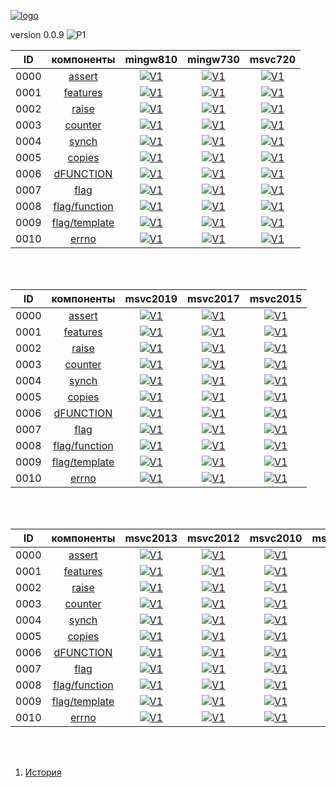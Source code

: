 
[![logo](../logo.png)](../home.md "for developers") 

[P1]: ../images/progress.png  "2021y-03m-01d"
[X1]: ../images/failed.png    "2021y-03m-01d"
[V1]: ../images/success.png   "2021y-03m-01d"
[E1]: ../images/nodata.png    "2021y-03m-01d"
[N1]: ../images/na.png        "2021y-03m-01d"

version 0.0.9 ![P1]

| **ID** | **компоненты**      |  mingw810   |  mingw730   |  msvc720    |  
|:------:|:-------------------:|:-----------:|:-----------:|:-----------:|  
|  0000  | [assert][00]        | [![V1]][00] | [![V1]][00] | [![V1]][00] |  
|  0001  | [features][01]      | [![V1]][01] | [![V1]][01] | [![V1]][01] |  
|  0002  | [raise][02]         | [![V1]][02] | [![V1]][02] | [![V1]][02] |  
|  0003  | [counter][03]       | [![V1]][03] | [![V1]][03] | [![V1]][03] |  
|  0004  | [synch][04]         | [![V1]][04] | [![V1]][04] | [![V1]][04] |  
|  0005  | [copies][05]        | [![V1]][05] | [![V1]][05] | [![V1]][05] |  
|  0006  | [dFUNCTION][06]     | [![V1]][06] | [![V1]][06] | [![V1]][06] |  
|  0007  | [flag][07]          | [![V1]][07] | [![V1]][07] | [![V1]][07] |  
|  0008  | [flag/function][08] | [![V1]][08] | [![V1]][08] | [![V1]][08] |  
|  0009  | [flag/template][09] | [![V1]][09] | [![V1]][09] | [![V1]][09] |  
|  0010  | [errno][10]         | [![V1]][10] | [![V1]][10] | [![V1]][10] |  

<br />
<br />

| **ID** | **компоненты**      |  msvc2019   |  msvc2017   |  msvc2015   |  
|:------:|:-------------------:|:-----------:|:-----------:|:-----------:|  
|  0000  | [assert][00]        | [![V1]][00] | [![V1]][00] | [![V1]][00] |  
|  0001  | [features][01]      | [![V1]][01] | [![V1]][01] | [![V1]][01] |  
|  0002  | [raise][02]         | [![V1]][02] | [![V1]][02] | [![V1]][02] |  
|  0003  | [counter][03]       | [![V1]][03] | [![V1]][03] | [![V1]][03] |  
|  0004  | [synch][04]         | [![V1]][04] | [![V1]][04] | [![V1]][04] |  
|  0005  | [copies][05]        | [![V1]][05] | [![V1]][05] | [![V1]][05] |  
|  0006  | [dFUNCTION][06]     | [![V1]][06] | [![V1]][06] | [![V1]][06] |  
|  0007  | [flag][07]          | [![V1]][07] | [![V1]][07] | [![V1]][07] |  
|  0008  | [flag/function][08] | [![V1]][08] | [![V1]][08] | [![V1]][08] |  
|  0009  | [flag/template][09] | [![V1]][09] | [![V1]][09] | [![V1]][09] |  
|  0010  | [errno][10]         | [![V1]][10] | [![V1]][10] | [![V1]][10] |  

<br />
<br />

| **ID** | **компоненты**      |  msvc2013   |  msvc2012   |  msvc2010   |  msvc2008   |  
|:------:|:-------------------:|:-----------:|:-----------:|:-----------:|:-----------:|  
|  0000  | [assert][00]        | [![V1]][00] | [![V1]][00] | [![V1]][00] | [![V1]][00] |  
|  0001  | [features][01]      | [![V1]][01] | [![V1]][01] | [![V1]][01] | [![V1]][01] |  
|  0002  | [raise][02]         | [![V1]][02] | [![V1]][02] | [![V1]][02] | [![V1]][02] |  
|  0003  | [counter][03]       | [![V1]][03] | [![V1]][03] | [![V1]][03] | [![V1]][03] |  
|  0004  | [synch][04]         | [![V1]][04] | [![V1]][04] | [![V1]][04] | [![V1]][04] |  
|  0005  | [copies][05]        | [![V1]][05] | [![V1]][05] | [![V1]][05] | [![V1]][05] |  
|  0006  | [dFUNCTION][06]     | [![V1]][06] | [![V1]][06] | [![V1]][06] | [![V1]][06] |  
|  0007  | [flag][07]          | [![V1]][07] | [![V1]][07] | [![V1]][07] | [![V1]][07] |  
|  0008  | [flag/function][08] | [![V1]][08] | [![V1]][08] | [![V1]][08] | [![V1]][08] |  
|  0009  | [flag/template][09] | [![V1]][09] | [![V1]][09] | [![V1]][09] | [![V1]][09] |  
|  0010  | [errno][10]         | [![V1]][10] | [![V1]][10] | [![V1]][10] | [![V1]][10] |  

<br />
<br />

[00]: #assert         "подключает assert только в дебаге"  
[01]: #features       "определяет технические возможности компилятора"  
[02]: #raise          "определяет технические возможности компилятора"  
[03]: #counter        "атомарный счетчик"  
[04]: #synch          "примитив синхронизации (критическая секция)"  
[05]: #copies         "позволяет определить количество объектов класса"  
[06]: #dFUNCTION      "макрос раскрывается в текстовое имя функции"  
[07]: #flag           "класс для работы с битовыми флагами (thread-safe)"  
[08]: #flag_function  "набор свободных функций для работы с битовыми флагами"  
[09]: #flag_template  "набор шаблоно-мета-функций для работы с битовыми флагами"  
[10]: #errno          "преобразование LastError в текст"  

1) [История](../history.md)  


